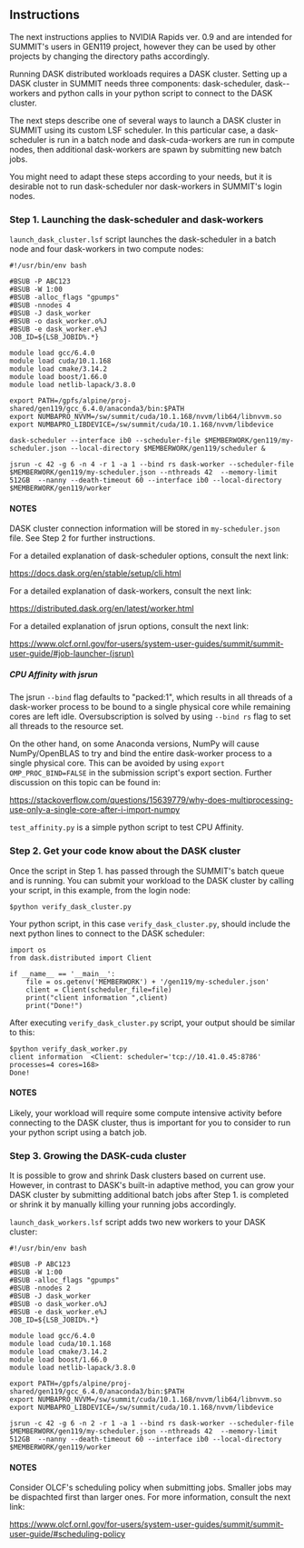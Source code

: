 ## Instructions

The next instructions applies to NVIDIA Rapids ver. 0.9 and are intended for SUMMIT's users in GEN119 project, however
they can be used by other projects by changing the directory paths accordingly.

Running DASK distributed workloads requires a DASK cluster. Setting up a DASK cluster in SUMMIT needs three components: 
dask-scheduler, dask--workers and python calls in your python script to connect to the DASK cluster.

The next steps describe one of several ways to launch a DASK cluster in SUMMIT using its custom LSF scheduler. 
In this particular case, a dask-scheduler is run in a batch node and dask-cuda-workers are run in compute nodes, then
additional dask-workers are spawn by submitting new batch jobs.

You might need to adapt these steps according to your needs, but it is desirable not to run dask-scheduler nor
dask-workers in SUMMIT's login nodes.

### Step 1. Launching the dask-scheduler and dask-workers

`launch_dask_cluster.lsf` script launches the dask-scheduler in a batch node and four dask-workers in two compute nodes:

```
#!/usr/bin/env bash

#BSUB -P ABC123
#BSUB -W 1:00
#BSUB -alloc_flags "gpumps"
#BSUB -nnodes 4
#BSUB -J dask_worker
#BSUB -o dask_worker.o%J
#BSUB -e dask_worker.e%J
JOB_ID=${LSB_JOBID%.*}

module load gcc/6.4.0
module load cuda/10.1.168
module load cmake/3.14.2
module load boost/1.66.0
module load netlib-lapack/3.8.0

export PATH=/gpfs/alpine/proj-shared/gen119/gcc_6.4.0/anaconda3/bin:$PATH
export NUMBAPRO_NVVM=/sw/summit/cuda/10.1.168/nvvm/lib64/libnvvm.so
export NUMBAPRO_LIBDEVICE=/sw/summit/cuda/10.1.168/nvvm/libdevice

dask-scheduler --interface ib0 --scheduler-file $MEMBERWORK/gen119/my-scheduler.json --local-directory $MEMBERWORK/gen119/scheduler &

jsrun -c 42 -g 6 -n 4 -r 1 -a 1 --bind rs dask-worker --scheduler-file $MEMBERWORK/gen119/my-scheduler.json --nthreads 42  --memory-limit 512GB  --nanny --death-timeout 60 --interface ib0 --local-directory $MEMBERWORK/gen119/worker
```

#### NOTES

DASK cluster connection information will be stored in `my-scheduler.json` file. See Step 2 for further instructions.

For a detailed explanation of dask-scheduler options, consult the next link:

https://docs.dask.org/en/stable/setup/cli.html

For a detailed explanation of dask-workers, consult the next link:

https://distributed.dask.org/en/latest/worker.html

For a detailed explanation of jsrun options, consult the next link:

https://www.olcf.ornl.gov/for-users/system-user-guides/summit/summit-user-guide/#job-launcher-(jsrun)

##### CPU Affinity with jsrun

The jsrun `--bind` flag defaults to "packed:1", which results in all threads of a dask-worker process to be bound to a 
single physical core while remaining cores are left idle. Oversubscription is solved by using `--bind rs` flag to set 
all threads to the resource set.

On the other hand, on some Anaconda versions, NumPy will cause NumPy/OpenBLAS to try and bind the entire dask-worker process to a single physical core. This can be avoided by using `export OMP_PROC_BIND=FALSE` in the submission script's export section.
Further discussion on this topic can be found in:

https://stackoverflow.com/questions/15639779/why-does-multiprocessing-use-only-a-single-core-after-i-import-numpy

`test_affinity.py` is a simple python script to test CPU Affinity.

### Step 2. Get your code know about the DASK cluster

Once the script in Step 1. has passed through the SUMMIT's batch queue and is running. You can submit your workload to the DASK cluster by calling your script, in this example, from the login node:

```
$python verify_dask_cluster.py
```

Your python script, in this case `verify_dask_cluster.py`, should include the next python lines to connect to the DASK scheduler:

```
import os
from dask.distributed import Client

if __name__ == '__main__': 
    file = os.getenv('MEMBERWORK') + '/gen119/my-scheduler.json'
    client = Client(scheduler_file=file)
    print("client information ",client)
    print("Done!") 
```

After executing `verify_dask_cluster.py` script, your output should be similar to this:

```
$python verify_dask_worker.py
client information  <Client: scheduler='tcp://10.41.0.45:8786' processes=4 cores=168>
Done!
```

#### NOTES

Likely, your workload will require some compute intensive activity before connecting to the DASK cluster, thus is important for you to consider to run your python script using a batch job.

### Step 3. Growing the DASK-cuda cluster

It is possible to grow and shrink Dask clusters based on current use. However, in contrast to DASK's built-in adaptive  method, you can grow your DASK cluster by submitting additional batch jobs after Step 1. is completed or shrink it by manually killing your running jobs accordingly.

`launch_dask_workers.lsf` script adds two new workers to your DASK cluster:

```
#!/usr/bin/env bash

#BSUB -P ABC123
#BSUB -W 1:00
#BSUB -alloc_flags "gpumps"
#BSUB -nnodes 2
#BSUB -J dask_worker
#BSUB -o dask_worker.o%J
#BSUB -e dask_worker.e%J
JOB_ID=${LSB_JOBID%.*}

module load gcc/6.4.0
module load cuda/10.1.168
module load cmake/3.14.2
module load boost/1.66.0
module load netlib-lapack/3.8.0

export PATH=/gpfs/alpine/proj-shared/gen119/gcc_6.4.0/anaconda3/bin:$PATH
export NUMBAPRO_NVVM=/sw/summit/cuda/10.1.168/nvvm/lib64/libnvvm.so
export NUMBAPRO_LIBDEVICE=/sw/summit/cuda/10.1.168/nvvm/libdevice

jsrun -c 42 -g 6 -n 2 -r 1 -a 1 --bind rs dask-worker --scheduler-file $MEMBERWORK/gen119/my-scheduler.json --nthreads 42  --memory-limit 512GB  --nanny --death-timeout 60 --interface ib0 --local-directory $MEMBERWORK/gen119/worker
```


#### NOTES

Consider OLCF's scheduling policy when submitting jobs. Smaller jobs may be dispachted first than larger ones. For more information, consult the next link:

https://www.olcf.ornl.gov/for-users/system-user-guides/summit/summit-user-guide/#scheduling-policy

